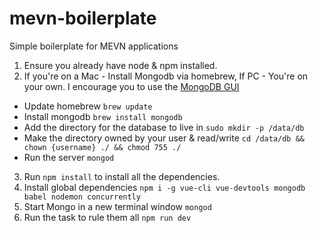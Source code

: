 # mevn-boilerplate

Simple boilerplate for MEVN applications

1. Ensure you already have node & npm installed.
2. If you're on a Mac - Install Mongodb via homebrew, If PC - You're on your own. I encourage you to use the [MongoDB GUI](https://www.mongodb.com/products/compass)

- Update homebrew `brew update`
- Install mongodb `brew install mongodb`
- Add the directory for the database to live in `sudo mkdir -p /data/db`
- Make the directory owned by your user & read/write `cd /data/db && chown {username} ./ && chmod 755 ./`
- Run the server `mongod`

3. Run `npm install` to install all the dependencies.
4. Install global dependencies `npm i -g vue-cli vue-devtools mongodb babel nodemon concurrently`
5. Start Mongo in a new terminal window `mongod`
6. Run the task to rule them all `npm run dev`
